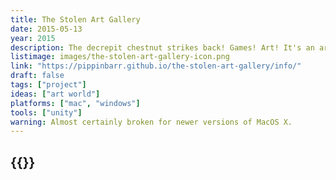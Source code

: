 ```yaml
---
title: The Stolen Art Gallery
date: 2015-05-13
year: 2015
description: The decrepit chestnut strikes back! Games! Art! It's an art gallery so it's art! But there's no art in it so it isn't! But maybe that's art so it is! But it's a videogame so it isn't'! But everything is different now so it is!
listimage: images/the-stolen-art-gallery-icon.png
link: "https://pippinbarr.github.io/the-stolen-art-gallery/info/"
draft: false
tags: ["project"]
ideas: ["art world"]
platforms: ["mac", "windows"]
tools: ["unity"]
warning: Almost certainly broken for newer versions of MacOS X.
---
```


## {{<param title >}}
